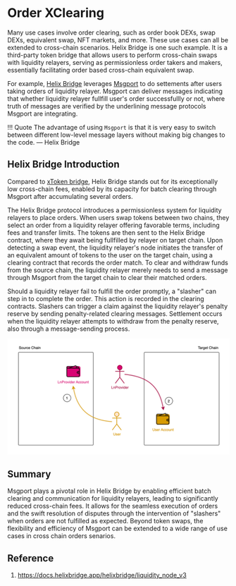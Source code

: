 # Order XClearing

Many use cases involve order clearing, such as order book DEXs, swap DEXs, equivalent swap, NFT markets, and more. These use cases can all be extended to cross-chain scenarios. Helix Bridge is one such example. It is a third-party token bridge that allows users to perform cross-chain swaps with liquidity relayers, serving as permissionless order takers and makers, essentially facilitating order based cross-chain equivalent swap. 

For example, [Helix Bridge](https://helixbridge.app/) leverages [Msgport](../overview.md) to do settements after users taking orders of liquidity relayer. Msgport can deliver messages indicating that whether liquidity relayer fullfill user's order successfullly or not, where truth of messages are verified by the underlining message protocols Msgport are integrating.

!!! Quote
    The advantage of using `Msgport` is that it is very easy to switch between different low-level message layers without making big changes to the code. — Helix Bridge

## Helix Bridge Introduction

Compared to [xToken bridge](./xtoken.md), Helix Bridge stands out for its exceptionally low cross-chain fees, enabled by its capacity for batch clearing through Msgport after accumulating several orders.

The Helix Bridge protocol introduces a permissionless system for liquidity relayers to place orders. When users swap tokens between two chains, they select an order from a liquidity relayer offering favorable terms, including fees and transfer limits. The tokens are then sent to the Helix Bridge contract, where they await being fullfilled by relayer on target chain. Upon detecting a swap event, the liquidity relayer's node initiates the transfer of an equivalent amount of tokens to the user on the target chain, using a clearing contract that records the order match. To clear and withdraw funds from the source chain, the liquidity relayer merely needs to send a message through Msgport from the target chain to clear their matched orders.

Should a liquidity relayer fail to fulfill the order promptly, a "slasher" can step in to complete the order. This action is recorded in the clearing contracts. Slashers can trigger a claim against the liquidity relayer's penalty reserve by sending penalty-related clearing messages. Settlement occurs when the liquidity relayer attempts to withdraw from the penalty reserve, also through a message-sending process.

![msgport-token-bridge-1](../../images/msgport-token-bridge-1.png)

## Summary
Msgport plays a pivotal role in Helix Bridge by enabling efficient batch clearing and communication for liquidity relayers, leading to significantly reduced cross-chain fees. It allows for the seamless execution of orders and the swift resolution of disputes through the intervention of "slashers" when orders are not fulfilled as expected. Beyond token swaps, the flexibility and efficiency of Msgport can be extended to a wide range of use cases in cross chain orders senarios.

## Reference

1. https://docs.helixbridge.app/helixbridge/liquidity_node_v3